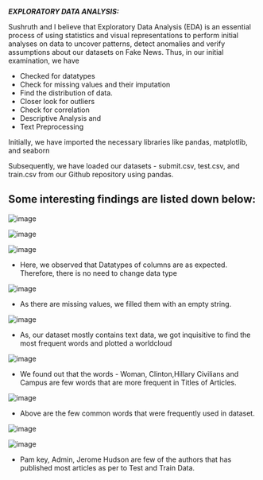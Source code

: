 
_**EXPLORATORY DATA ANALYSIS:**_


Sushruth and I believe that Exploratory Data Analysis (EDA) is an essential process of using statistics and visual representations to perform initial analyses on data to uncover patterns, detect anomalies and verify assumptions about our datasets on Fake News. Thus, in our initial examination, we have 

- Checked for datatypes
- Check for missing values and their imputation
- Find the distribution of data.
- Closer look for outliers
- Check for correlation
- Descriptive Analysis and 
- Text Preprocessing

Initially, we have imported the necessary libraries like pandas, matplotlib, and seaborn 

Subsequently, we have loaded our datasets - submit.csv, test.csv, and train.csv from our Github repository using pandas. 

## Some interesting findings are listed down below: 

![image](https://user-images.githubusercontent.com/98927072/154867559-341c7502-0d90-4700-af58-276a74de90f5.png)

![image](https://user-images.githubusercontent.com/98927072/154867576-0f376a4c-972d-4537-aeb8-3ef2d79c5ca1.png)
  
 ![image](https://user-images.githubusercontent.com/98927072/154867585-41ca19ff-f0ab-4334-ad54-2d62fbe5d188.png)
 
- Here, we observed that Datatypes of columns are as expected. Therefore, there is no need to change data type

![image](https://user-images.githubusercontent.com/98927072/154867679-4f3d4d06-9c4f-4acd-9da6-5bb74c90b218.png)

- As there are missing values, we filled them with an empty string. 

![image](https://user-images.githubusercontent.com/98927072/154868210-dde18b80-4093-4a34-85e6-184e21438a5a.png)

- As, our dataset mostly contains text data, we got inquisitive to find the most frequent words and plotted a worldcloud 

![image](https://user-images.githubusercontent.com/98927072/154868268-8a4d0dd2-98fa-4a34-8089-1988c28e68fb.png)

- We found out that the words - Woman, Clinton,Hillary Civilians and Campus are few words that are more frequent in Titles of Articles.

 
![image](https://user-images.githubusercontent.com/98927072/154869313-c5ab5435-9dcd-4a94-8706-fdfdc0b9f5b4.png)
 
- Above are the few common words that were frequently used in dataset.

![image](https://user-images.githubusercontent.com/98927072/154869011-59548138-cc57-41c3-8757-807a7662194e.png)


![image](https://user-images.githubusercontent.com/98927072/154869186-59cdba66-ff42-49b5-ba18-02ae7cb8e1c7.png)

- Pam key, Admin, Jerome Hudson are few of the authors that has published most articles as per to Test and Train Data.

